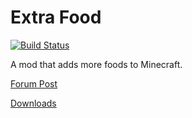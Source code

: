 # Extra Food
[![Build Status](https://travis-ci.org/JGSBroadcast/Extra-Food.svg?branch=master)](https://travis-ci.org/JGSBroadcast/Extra-Food)

A mod that adds more foods to Minecraft.

[Forum Post](http://bit.ly/extrafoodsmod)

[Downloads](http://jgsbroadcast.tk/dl/?mod=Extra%20Food)